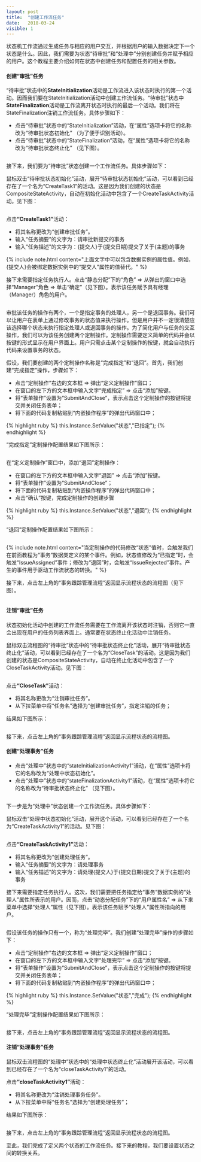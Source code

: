 ```yaml
---
layout: post
title:  "创建工作流任务"
date:   2018-03-24
visible: 1
---
```


状态机工作流通过生成任务与相应的用户交互，并根据用户的输入数据决定下一个状态是什么。因此，我们需要为状态“待审批”和“处理中”分别创建任务并赋予相应的用户。这个教程主要介绍如何在状态中创建任务和配置任务的相关参数。

#### 创建“审批”任务

“待审批”状态中的<strong>StateInitialization</strong>活动是工作流进入该状态时执行的第一个活动。因而我们要在StateInitialization活动中创建工作流任务。“待审批”状态中<strong>StateFinalization</strong>活动是工作流离开状态时执行的最后一个活动。我们将在StateFinalization注销工作流任务。具体步骤如下：

* 点击“待审批”状态中的“StateInitialization”活动，在“属性”选项卡将它的名称改为“待审批状态初始化” （为了便于识别活动）。
* 点击“待审批”状态中的“StateFinalization”活动，在“属性”选项卡将它的名称改为“待审批状态终止化” （见下图）。

<img src="{{'/assets/img/2018-3-24-修改状态初始化和终止化.png' | prepend: site.baseurl }}" alt="">

接下来，我们要为“待审批”状态创建一个工作流任务。具体步骤如下：

鼠标双击“待审批状态初始化”活动，展开“待审批状态初始化”活动，可以看到已经存在了一个名为“CreateTask1”的活动。这是因为我们创建的状态是CompositeStateActivity，自动在初始化活动中包含了一个CreateTaskActivity活动。见下图：

<img src="{{'/assets/img/2018-3-24-展开待审批状态初始化.png' | prepend: site.baseurl }}" alt="">

点击<strong>“CreateTask1”</strong>活动：

* 将其名称更改为“创建审批任务”。
* 输入“任务摘要”的文字为：请审批新提交的事务
* 输入“任务描述”的文字为：{提交人}于{提交日期}提交了关于{主题}的事务 

{% include note.html content="上面文字中可以包含数据实例的属性值。例如，{提交人}会被绑定数据实例中的“提交人”属性的值替代。" %}

接下来需要指定任务执行人。点击“静态分配”下的“角色” => 从弹出的窗口中选择“Manager”角色 => 单击“确定”（见下图）。表示该任务赋予具有经理（Manager）角色的用户。

<img src="{{'/assets/img/2018-3-24-指定待审批状态任务的角色.png' | prepend: site.baseurl }}" alt="">

审批该任务的操作有两个，一个是指定事务的处理人，另一个是退回事务。我们可以让用户在表单上通过修改事务的状态值来执行操作。但是用户并不一定很清楚应该选择哪个状态来执行指定处理人或退回事务的操作。为了简化用户与任务的交互操作，我们可以为该任务创建两个定制操作。定制操作需要定义简单的代码并会以按键的形式显示在用户界面上。用户只需点击某个定制操作的按键，就会自动执行代码来设置事务的状态。

假设，我们要创建的两个定制操作名称是“完成指定”和“退回”。首先，我们创建“完成指定”操作，步骤如下：

* 点击“定制操作”右边的文本框 => 弹出“定义定制操作”窗口；
* 在窗口的左下方的文本框中输入文字“完成指定” => 点击“添加”按键。
* 将“表单操作”设置为“SubmitAndClose”，表示点击这个定制操作的按键将提交并关闭任务表单；
* 将下面的代码复制粘贴到“内嵌操作程序”的弹出代码窗口中；

{% highlight ruby %}
this.Instance.SetValue("状态","已指定");
{% endhighlight %}

“完成指定”定制操作配置结果如下图所示：

<img src="{{'/assets/img/2018-3-24-创建完成指定定制操作.png' | prepend: site.baseurl }}" alt="">

在“定义定制操作”窗口中，添加“退回”定制操作：

* 在窗口的左下方的文本框中输入文字“退回” => 点击“添加”按键。
* 将“表单操作”设置为“SubmitAndClose”；
* 将下面的代码复制粘贴到“内嵌操作程序”的弹出代码窗口中；
* 点击“确认”按键，完成定制操作的创建步骤

{% highlight ruby %}
this.Instance.SetValue("状态","退回");
{% endhighlight %}

“退回”定制操作配置结果如下图所示：

<img src="{{'/assets/img/2018-3-24-创建退回定制操作.png' | prepend: site.baseurl }}" alt="">

{% include note.html content="当定制操作的代码修改“状态”值时，会触发我们在前面教程为“事务”数据类定义的某个事件。例如，状态值修改为“已指定”时，会触发“IssueAssigned”事件；修改为“退回”时，会触发“IssueRejected”事件。产生的事件用于驱动工作流状态的转换。" %}

接下来，点击左上角的“事务跟踪管理流程”返回显示流程状态的流程图（见下图）。

<img src="{{'/assets/img/2018-3-24-返回全局流程图.png' | prepend: site.baseurl }}" alt="">

#### 注销“审批”任务

状态初始化活动中创建的工作流任务需要在工作流离开该状态时注销，否则它一直会出现在用户的任务列表界面上。通常要在状态终止化活动中注销任务。

鼠标双击流程图的“待审批”状态中的“待审批状态终止化”活动，展开“待审批状态终止化”活动，可以看到已经存在了一个名为“CloseTask”的活动。这是因为我们创建的状态是CompositeStateActivity，自动在终止化活动中包含了一个CloseTaskActivity活动。见下图：

<img src="{{'/assets/img/2018-3-24-展开待审批状态终止化.png' | prepend: site.baseurl }}" alt="">

点击<strong>“CloseTask”</strong>活动：

* 将其名称更改为“注销审批任务”。
* 从下拉菜单中将“任务名”选择为“创建审批任务”，指定注销的任务；

结果如下图所示：

<img src="{{'/assets/img/2018-3-24-配置注销审批任务.png' | prepend: site.baseurl }}" alt="">

接下来，点击左上角的“事务跟踪管理流程”返回显示流程状态的流程图。

#### 创建“处理事务”任务

* 点击“处理中”状态中的“stateInitializationActivity1”活动，在“属性”选项卡将它的名称改为“处理中状态初始化”。
* 点击“处理中”状态中的“stateFinalizationActivity1”活动，在“属性”选项卡将它的名称改为“待审批状态终止化” （见下图）。

<img src="{{'/assets/img/2018-3-24-修改处理中初始化和终止化.png' | prepend: site.baseurl }}" alt="">

下一步是为“处理中”状态创建一个工作流任务。具体步骤如下：

鼠标双击“处理中状态初始化”活动，展开这个活动，可以看到已经存在了一个名为“CreateTaskActivity1”的活动。见下图：

<img src="{{'/assets/img/2018-3-24-展开处理中状态初始化.png' | prepend: site.baseurl }}" alt="">

点击<strong>“CreateTaskActivity1”</strong>活动：

* 将其名称更改为“创建处理任务”。
* 输入“任务摘要”的文字为：请处理事务
* 输入“任务描述”的文字为：请处理{提交人}于{提交日期}提交了关于{主题}的事务 

接下来需要指定任务执行人。这次，我们需要把任务指定给“事务”数据实例的“处理人”属性所表示的用户。因而，点击“动态分配任务”下的“用户属性名” => 从下来菜单中选择“处理人”属性（见下图）。表示该任务赋予“处理人”属性所指向的用户。

<img src="{{'/assets/img/2018-3-24-指定处理中状态任务的用户.png' | prepend: site.baseurl }}" alt="">

假设该任务的操作只有一个，称为“处理完毕”。我们创建“处理完毕”操作的步骤如下：

* 点击“定制操作”右边的文本框 => 弹出“定义定制操作”窗口；
* 在窗口的左下方的文本框中输入文字“处理完毕” => 点击“添加”按键。
* 将“表单操作”设置为“SubmitAndClose”，表示点击这个定制操作的按键将提交并关闭任务表单；
* 将下面的代码复制粘贴到“内嵌操作程序”的弹出代码窗口中；

{% highlight ruby %}
this.Instance.SetValue("状态","完成");
{% endhighlight %}

“处理完毕”定制操作配置结果如下图所示：

<img src="{{'/assets/img/2018-3-24-创建处理完毕定制操作.png' | prepend: site.baseurl }}" alt="">

接下来，点击左上角的“事务跟踪管理流程”返回显示流程状态的流程图。

#### 注销“处理事务”任务

鼠标双击流程图的“处理中”状态中的“处理中状态终止化”活动展开该活动，可以看到已经存在了一个名为“closeTaskActivity1”的活动。

点击<strong>“closeTaskActivity1”</strong>活动：

* 将其名称更改为“注销处理事务任务”。
* 从下拉菜单中将“任务名”选择为“创建处理任务”；

结果如下图所示：

<img src="{{'/assets/img/2018-3-24-配置注销处理事务任务.png' | prepend: site.baseurl }}" alt="">

接下来，点击左上角的“事务跟踪管理流程”返回显示流程状态的流程图。

至此，我们完成了定义两个状态的工作流任务。接下来的教程，我们要设置状态之间的转换关系。

